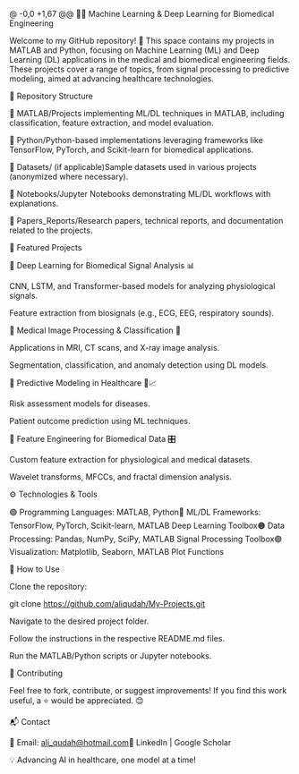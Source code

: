 @ -0,0 +1,67 @@
🧠🔬 Machine Learning & Deep Learning for Biomedical Engineering

Welcome to my GitHub repository! 🚀 This space contains my projects in MATLAB and Python, focusing on Machine Learning (ML) and Deep Learning (DL) applications in the medical and biomedical engineering fields. These projects cover a range of topics, from signal processing to predictive modeling, aimed at advancing healthcare technologies.

📂 Repository Structure

📁 MATLAB/Projects implementing ML/DL techniques in MATLAB, including classification, feature extraction, and model evaluation.

📁 Python/Python-based implementations leveraging frameworks like TensorFlow, PyTorch, and Scikit-learn for biomedical applications.

📁 Datasets/ (if applicable)Sample datasets used in various projects (anonymized where necessary).

📁 Notebooks/Jupyter Notebooks demonstrating ML/DL workflows with explanations.

📁 Papers_Reports/Research papers, technical reports, and documentation related to the projects.

🚀 Featured Projects

🔹 Deep Learning for Biomedical Signal Analysis 📊

CNN, LSTM, and Transformer-based models for analyzing physiological signals.

Feature extraction from biosignals (e.g., ECG, EEG, respiratory sounds).

🔹 Medical Image Processing & Classification 🏥

Applications in MRI, CT scans, and X-ray image analysis.

Segmentation, classification, and anomaly detection using DL models.

🔹 Predictive Modeling in Healthcare 🏥📈

Risk assessment models for diseases.

Patient outcome prediction using ML techniques.

🔹 Feature Engineering for Biomedical Data 🎛️

Custom feature extraction for physiological and medical datasets.

Wavelet transforms, MFCCs, and fractal dimension analysis.

⚙️ Technologies & Tools

🟢 Programming Languages: MATLAB, Python🔵 ML/DL Frameworks: TensorFlow, PyTorch, Scikit-learn, MATLAB Deep Learning Toolbox🟠 Data Processing: Pandas, NumPy, SciPy, MATLAB Signal Processing Toolbox🟣 Visualization: Matplotlib, Seaborn, MATLAB Plot Functions

📌 How to Use

Clone the repository:

git clone https://github.com/aliqudah/My-Projects.git

Navigate to the desired project folder.

Follow the instructions in the respective README.md files.

Run the MATLAB/Python scripts or Jupyter notebooks.

📢 Contributing

Feel free to fork, contribute, or suggest improvements! If you find this work useful, a ⭐ would be appreciated. 😊

📬 Contact

📧 Email: ali_qudah@hotmail.com🔗 LinkedIn | Google Scholar

💡 Advancing AI in healthcare, one model at a time!
